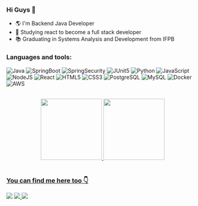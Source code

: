 ### Hi Guys 👋
- 🌎 I'm Backend Java Developer
- 🌱 Studying react to become a full stack developer
- 📚 Graduating in Systems Analysis and Development from IFPB

### Languages and tools:
![Java](https://img.shields.io/badge/Java-000?style=for-the-badge&logo=java)
![SpringBoot](https://img.shields.io/badge/Spring%20Boot-6DB33F.svg?style=for-the-badge&logo=Spring-Boot&logoColor=white)
![SpringSecurity](https://img.shields.io/badge/Spring%20Security-6DB33F.svg?style=for-the-badge&logo=Spring-Security&logoColor=white)
![JUnit5](https://img.shields.io/badge/JUnit5-25A162.svg?style=for-the-badge&logo=JUnit5&logoColor=white)
![Python](https://img.shields.io/badge/Python-3776AB.svg?style=for-the-badge&logo=Python&logoColor=white)
![JavaScript](https://img.shields.io/badge/JavaScript-F7DF1E?style=for-the-badge&logo=javascript&logoColor=black)
![NodeJS](https://img.shields.io/badge/node.js-6DA55F?style=for-the-badge&logo=node.js&logoColor=white)
![React](https://img.shields.io/badge/React-20232A?style=for-the-badge&logo=react&logoColor=61DAFB)
![HTML5](https://img.shields.io/badge/HTML5-E34F26?style=for-the-badge&logo=html5&logoColor=white)
![CSS3](https://img.shields.io/badge/CSS3-1572B6?style=for-the-badge&logo=css3&logoColor=white)
![PostgreSQL](https://img.shields.io/badge/PostgreSQL-000?style=for-the-badge&logo=postgresql)
![MySQL](https://img.shields.io/badge/MySQL-4479A1.svg?style=for-the-badge&logo=MySQL&logoColor=white)
![Docker](https://img.shields.io/badge/Docker-2496ED.svg?style=for-the-badge&logo=Docker&logoColor=white)
![AWS](https://img.shields.io/badge/AWS-000.svg?style=for-the-badge&logo=amazon-aws&logoColor=white)

  
<br>
<div align="center">
<a href="https://github.com/EzequiasSoares1">
  <img height="160em" src="https://github-readme-stats-eight-theta.vercel.app/api?username=EzequiasSoares1&show_icons=true&theme=dark&include_all_commits=true&count_private=true"/>
  <img height="160em" src="https://github-readme-stats-eight-theta.vercel.app/api/top-langs/?username=EzequiasSoares1&layout=compact&langs_count=8&theme=dark"/>
</div>
</br>


### You can find me here too 👇

  
  <div>
  <a href = "mailto:ezequiasoliver2017@gmail.com"><img src="https://img.shields.io/badge/-Gmail-%23333?style=for-the-badge&logo=gmail&logoColor=white" target="_blank"></a>
 <a href="https://www.linkedin.com/in/ezequias-soares-2a4904216/" target="_blank">
    <img src="https://img.shields.io/badge/-Linkedin-6610F2?style=for-the-badge&logo=Linkedin&logoColor=FFFFFF&link"/>
  </a>
  <a href="https://www.instagram.com/ezequias_soares01/"target="_blank"><img 
  src="https://img.shields.io/badge/-Instagram-%23E4405F?style=for-the-badge&logo=instagram&logoColor=white"target="_blank"></a>
</div>
  
  
